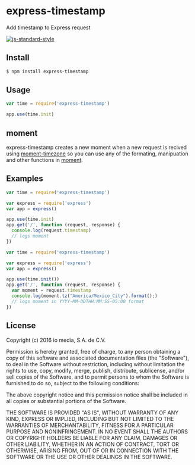 # express-timestamp
Add timestamp to Express request

[![js-standard-style](https://img.shields.io/badge/code%20style-standard-brightgreen.svg)](http://standardjs.com/)

## Install
```sh
$ npm install express-timestamp
```

## Usage
```javascript
var time = require('express-timestamp')

app.use(time.init)
```

## moment

express-timestamp creates a new moment when a new request is recived using [moment-timezone](http://momentjs.com/timezone/) so you can use any of the formating, manipuation and other functions in [moment](http://momentjs.com/docs/).

## Examples

```javascript
var time = require('express-timestamp')

var express = require('express')
var app = express()

app.use(time.init)
app.get('/', function (request, response) {
  console.log(request.timestamp)
  // logs moment
})
```

```javascript
var time = require('express-timestamp')

var express = require('express')
var app = express()

app.use(time.init())
app.get('/', function (request, response) {
  var moment = request.timestamp
  console.log(moment.tz("America/Mexico_City").format();)
  // logs moment in YYYY-MM-DDTHH:MM:SS-05:00 format
})
```

## License
Copyright (c) 2016 io media, S.A. de C.V.

Permission is hereby granted, free of charge, to any person obtaining a copy of this software and associated documentation files (the "Software"), to deal in the Software without restriction, including without limitation the rights to use, copy, modify, merge, publish, distribute, sublicense, and/or sell copies of the Software, and to permit persons to whom the Software is furnished to do so, subject to the following conditions:

The above copyright notice and this permission notice shall be included in all copies or substantial portions of the Software.

THE SOFTWARE IS PROVIDED "AS IS", WITHOUT WARRANTY OF ANY KIND, EXPRESS OR IMPLIED, INCLUDING BUT NOT LIMITED TO THE WARRANTIES OF MERCHANTABILITY, FITNESS FOR A PARTICULAR PURPOSE AND NONINFRINGEMENT. IN NO EVENT SHALL THE AUTHORS OR COPYRIGHT HOLDERS BE LIABLE FOR ANY CLAIM, DAMAGES OR OTHER LIABILITY, WHETHER IN AN ACTION OF CONTRACT, TORT OR OTHERWISE, ARISING FROM, OUT OF OR IN CONNECTION WITH THE SOFTWARE OR THE USE OR OTHER DEALINGS IN THE SOFTWARE.
